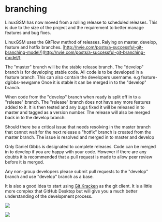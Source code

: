 # branching

LinuxGSM has now moved from a rolling release to scheduled releases. This is due to the size of the project and the requirement to better manage features and bug fixes.

LinuxGSM uses the GitFlow method of releases. Relying on master, develop, feature and hotfix branches. [http://nvie.com/posts/a-successful-git-branching-model/](http://nvie.com/posts/a-successful-git-branching-model/)

The "master" branch will be the stable release branch. The "develop" branch is for developing stable code. All code is to be developed in a feature branch. This can also contain the developers username. e.g feature-dgibbs-newgame Once it is stable it can be merged in to the "develop" branch.

When code from the "develop" branch when ready is split off in to a "release" branch. The "release" branch does not have any more features added to it. It is then tested and any bugs fixed it will be released in to master and tagged as a version number. The release will also be merged back in to the develop branch.

Should there be a critical issue that needs resolving in the master branch that cannot wait for the next release a "hotfix" branch is created from the master branch. The issue is resolved and merged in to master and develop

Only Daniel Gibbs is designated to complete releases. Code can be merged in to develop if you are happy with your code. However if there are any doubts it is recommended that a pull request is made to allow peer review before it is merged.

Any non-group developers please submit pull requests to the "develop" branch and use "develop" branch as a base.

It is also a good idea to start using [Git Kracken](https://www.gitkraken.com/) as the git client. It is a little more complex that GitHub Desktop but will give you a much better understanding of the development process.

![](http://nvie.com/img/git-model@2x.png)

![](http://i.imgur.com/E241CSR.jpg)

